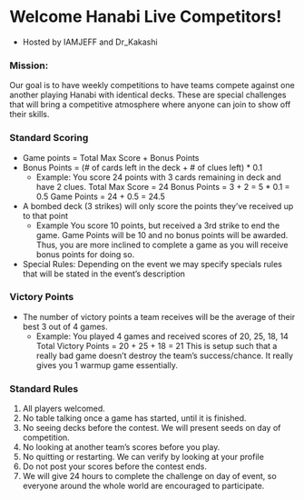 # Welcome Hanabi Live Competitors!
* Hosted by IAMJEFF and Dr_Kakashi

### Mission:
Our goal is to have weekly competitions to have teams compete against one another playing Hanabi with identical decks.  These are special challenges that will bring a competitive atmosphere where anyone can join to show off their skills.  

### Standard Scoring
* Game points = Total Max Score + Bonus Points
* Bonus Points = (# of cards left in the deck + # of clues left) * 0.1
  * Example:
You score 24 points with 3 cards remaining in deck and have 2 clues.
Total Max Score = 24
Bonus Points = 3 + 2 = 5 * 0.1 = 0.5
Game Points = 24 + 0.5 = 24.5
* A bombed deck (3 strikes) will only score the points they’ve received up to that point
  * Example
You score 10 points, but received a 3rd strike to end the game.  Game Points will be 10 and no bonus points will be awarded.  
Thus, you are more inclined to complete a game as you will receive bonus points for doing so. 
* Special Rules:  Depending on the event we may specify specials rules that will be stated in the event’s description

### Victory Points
* The number of victory points a team receives will be the average of their best 3 out of 4 games.
  * Example:
You played 4 games and received scores of 20, 25, 18, 14
Total Victory Points = 20 + 25 + 18 = 21
This is setup such that a really bad game doesn’t destroy the team’s success/chance.  It really gives you 1 warmup game essentially.

### Standard Rules
1.	All players welcomed.
2.	No table talking once a game has started, until it is finished.
3.	No seeing decks before the contest. We will present seeds on day of competition.
4.	No looking at another team’s scores before you play.
5.	No quitting or restarting.  We can verify by looking at your profile
6.	Do not post your scores before the contest ends.
7.	We will give 24 hours to complete the challenge on day of event, so everyone around the whole world are encouraged to participate. 

<br/>
